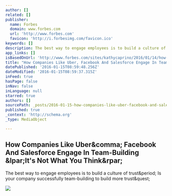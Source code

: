 ```yaml
---
author: []
related: []
publisher:
  name: Forbes
  domain: www.forbes.com
  url: 'http://www.forbes.com'
  favicon: 'http://i.forbesimg.com/favicon.ico'
keywords: []
description: The best way to engage employees is to build a culture of trust. Is your company successfully team-building to build more trust?
app_links: []
isBasedOnUrl: 'http://www.forbes.com/sites/kathycaprino/2016/01/14/how-companies-like-uber-facebook-and-salesforce-engage-in-team-building-its-not-what-you-think/#2715e4857a0b6b824fef6157'
title: "How Companies Like Uber, Facebook And Salesforce Engage In Team-Building (It's Not What You Think)"
datePublished: '2016-01-15T08:59:48.256Z'
dateModified: '2016-01-15T08:59:37.315Z'
inFeed: true
hasPage: false
inNav: false
inLanguage: null
starred: true
authors: []
sourcePath: _posts/2016-01-15-how-companies-like-uber-facebook-and-salesforce-engage-in-t.md
published: true
_context: 'http://schema.org'
_type: MediaObject

---
```

<article style=""><h1>How Companies Like Uber&amp;comma; Facebook And Salesforce Engage In Team-Building &amp;lpar;It's Not What You Think&amp;rpar;</h1><p>The best way to engage employees is to build a culture of trust&amp;period; Is your company successfully team-building to build more trust&amp;quest;</p><img src="http://blogs-images.forbes.com/kathycaprino/files/2016/01/Jenny-Gottstein-by-Perry-Shimon1-1200x800.jpg" /></article>